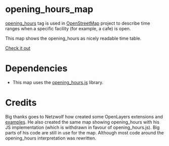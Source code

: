 # opening_hours_map

[opening_hours](http://wiki.openstreetmap.org/wiki/Key:opening_hours) tag is used in [OpenStreetMap](http://openstreetmap.org) project to describe time ranges when a specific facility (for example, a cafe) is open.

This map shows the opening_hours as nicely readable time table.

[Check it out][online]

[online]: http://robin.de.marissa.hostorama.ch/osm/opening_hours_map/opening_hours_map.html

# Dependencies
* This map uses the [opening_hours.js][oh-lib] library.

[oh-lib]: https://github.com/ypid/opening_hours.js

# Credits
Big thanks goes to Netzwolf how created some OpenLayers extensions and [examples][]. He also created the same map showing opening\_hours with his JS implementation (which is withdrawn in favour of opening\_hours.js). Big parts of his code are still in use for the map. Although most code around the opening\_hours interpretation was rewritten.

[examples]: http://www.netzwolf.info/kartografie/openlayers/
